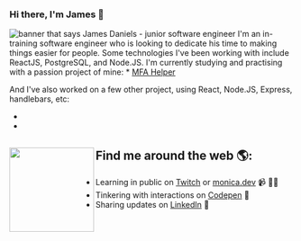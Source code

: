 ### Hi there, I'm James 👋

<img src="https://i.imgur.com/lT2xyTi.png" alt="banner that says James Daniels - junior software engineer">
I'm an in-training software engineer who is looking to dedicate his time to making things easier for people. Some technologies I've been working with include ReactJS, PostgreSQL, and Node.JS. I'm currently studying and practising with a passion project of mine:
* <a href="https://https://mfahelper.netlify.app">MFA Helper</a>

And I've also worked on a few other project, using React, Node.JS, Express, handlebars, etc:
* <a href="https://https://mfahelper.netlify.app"></a>
* <a href="https://https://mfahelper.netlify.app"></a>


## Find me around the web 🌎: <a href="https://github.com/sponsors/M0nica"><img align="left" width="150" height="150" src="https://github.com/M0nica/M0nica/blob/main/octomonica/m0nica-octocat-rotating.gif?raw=true"></a>
- Learning in public on <a href="https://www.twitch.tv/blacktechdiva">Twitch</a> or <a href="https://www.monica.dev">monica.dev</a> 📹 ✍🏾
- Tinkering with interactions on <a href="https://codepen.io/m0nica"> Codepen</a> 🏓
- Sharing updates on <a href="https://www.linkedin.com/in/monicampowell/">LinkedIn</a> 💼

<!--
**jimmythecode/jimmythecode** is a ✨ _special_ ✨ repository because its `README.md` (this file) appears on your GitHub profile.

Here are some ideas to get you started:

- 🔭 I’m currently working on ...
- 🌱 I’m currently learning ...
- 👯 I’m looking to collaborate on ...
- 🤔 I’m looking for help with ...
- 💬 Ask me about ...
- 📫 How to reach me: ...
- 😄 Pronouns: ...
- ⚡ Fun fact: ...
-->
